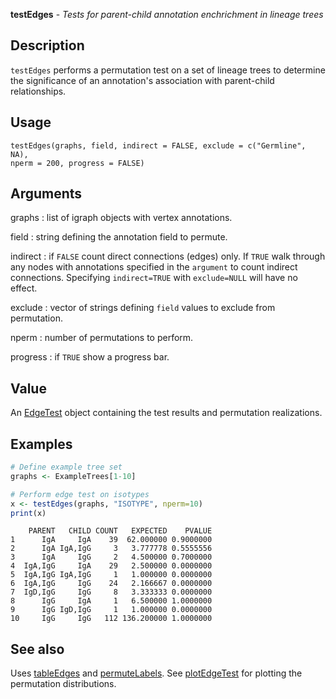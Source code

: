 





**testEdges** - *Tests for parent-child annotation enchrichment in lineage trees*

Description
--------------------

`testEdges` performs a permutation test on a set of lineage trees to determine
the significance of an annotation's association with parent-child relationships.


Usage
--------------------
```
testEdges(graphs, field, indirect = FALSE, exclude = c("Germline", NA),
nperm = 200, progress = FALSE)
```

Arguments
-------------------

graphs
:   list of igraph objects with vertex annotations.

field
:   string defining the annotation field to permute.

indirect
:   if `FALSE` count direct connections (edges) only. If 
`TRUE` walk through any nodes with annotations specified in 
the `argument` to count indirect connections. Specifying
`indirect=TRUE` with `exclude=NULL` will have no effect.

exclude
:   vector of strings defining `field` values to exclude from 
permutation.

nperm
:   number of permutations to perform.

progress
:   if `TRUE` show a progress bar.




Value
-------------------

An [EdgeTest](EdgeTest-class.md) object containing the test results and permutation
realizations.



Examples
-------------------

```R
# Define example tree set
graphs <- ExampleTrees[1-10]

# Perform edge test on isotypes
x <- testEdges(graphs, "ISOTYPE", nperm=10)
print(x)
```


```
    PARENT   CHILD COUNT   EXPECTED    PVALUE
1      IgA     IgA    39  62.000000 0.9000000
2      IgA IgA,IgG     3   3.777778 0.5555556
3      IgA     IgG     2   4.500000 0.7000000
4  IgA,IgG     IgA    29   2.500000 0.0000000
5  IgA,IgG IgA,IgG     1   1.000000 0.0000000
6  IgA,IgG     IgG    24   2.166667 0.0000000
7  IgD,IgG     IgG     8   3.333333 0.0000000
8      IgG     IgA     1   6.500000 1.0000000
9      IgG IgD,IgG     1   1.000000 0.0000000
10     IgG     IgG   112 136.200000 1.0000000

```



See also
-------------------

Uses [tableEdges](tableEdges.md) and [permuteLabels](permuteLabels.md). 
See [plotEdgeTest](plotEdgeTest.md) for plotting the permutation distributions.



